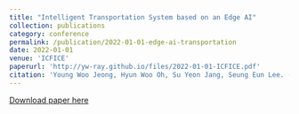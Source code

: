 ```yaml
---
title: "Intelligent Transportation System based on an Edge AI"
collection: publications
category: conference
permalink: /publication/2022-01-01-edge-ai-transportation
date: 2022-01-01
venue: 'ICFICE'
paperurl: 'http://yw-ray.github.io/files/2022-01-01-ICFICE.pdf'
citation: 'Young Woo Jeong, Hyun Woo Oh, Su Yeon Jang, Seung Eun Lee. (2022). &quot;Intelligent Transportation System based on an Edge AI.&quot; <i>ICFICE</i>.'
---
```


<a href='http://yw-ray.github.io/files/2022-01-01-ICFICE.pdf'>Download paper here</a>
